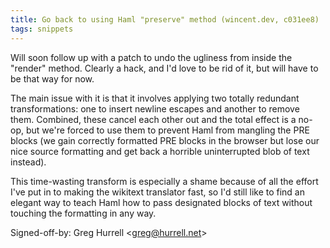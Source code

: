```yaml
---
title: Go back to using Haml "preserve" method (wincent.dev, c031ee8)
tags: snippets
---
```


Will soon follow up with a patch to undo the ugliness from inside the "render" method. Clearly a hack, and I'd love to be rid of it, but will have to be that way for now.

The main issue with it is that it involves applying two totally redundant transformations: one to insert newline escapes and another to remove them. Combined, these cancel each other out and the total effect is a no-op, but we're forced to use them to prevent Haml from mangling the PRE blocks (we gain correctly formatted PRE blocks in the browser but lose our nice source formatting and get back a horrible uninterrupted blob of text instead).

This time-wasting transform is especially a shame because of all the effort I've put in to making the wikitext translator fast, so I'd still like to find an elegant way to teach Haml how to pass designated blocks of text without touching the formatting in any way.

Signed-off-by: Greg Hurrell &lt;greg@hurrell.net&gt;
